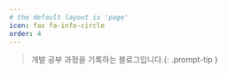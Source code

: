 ```yaml
---
# the default layout is 'page'
icon: fas fa-info-circle
order: 4
---
```


> 개발 공부 과정을 기록하는 블로그입니다.{: .prompt-tip }
